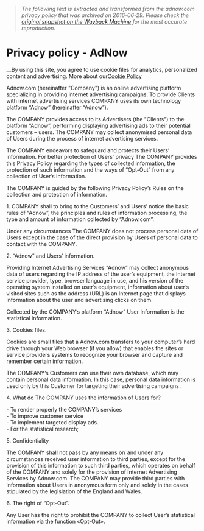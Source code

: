 > *The following text is extracted and transformed from the adnow.com privacy policy that was archived on 2016-06-29. Please check the [original snapshot on the Wayback Machine](https://web.archive.org/web/20160629224439id_/http%3A//adnow.com/privacy-policy) for the most accurate reproduction.*

# Privacy policy - AdNow

__By using this site, you agree to use cookie files for analytics, personalized content and advertising. More about our[Cookie Policy](https://web.archive.org/cookie-policy.html)

Adnow.com (hereinafter "Company") is an online advertising platform specializing in providing internet advertising campaigns. To provide Clients with internet advertising services COMPANY uses its own technology platform “Adnow” (hereinafter “Adnow”).

The COMPANY provides access to its Advertisers (the "Clients") to the platform “Adnow”, performing displaying advertising ads to their potential customers – users. The COMPANY may collect anonymised personal data of Users during the process of internet advertising services.

The COMPANY endeavors to safeguard and protects their Users’ information. For better protection of Users’ privacy The COMPANY provides this Privacy Policy regarding the types of collected information, the protection of such information and the ways of “Opt-Out” from any collection of User’s information.

The COMPANY is guided by the following Privacy Policy’s Rules on the collection and protection of information.

1\. COMPANY shall to bring to the Customers’ and Users’ notice the basic rules of “Adnow”, the principles and rules of information processing, the type and amount of information collected by “Adnow.com”.

Under any circumstances The COMPANY does not process personal data of Users except in the case of the direct provision by Users of personal data to contact with the COMPANY.

2\. “Adnow” and Users’ information.

Providing Internet Advertising Services “Adnow” may collect anonymous data of users regarding the IP address of the user’s equipment, the Internet service provider, type, browser language in use, and his version of the operating system installed on user’s equipment, information about user’s visited sites such as the address (URL) is an Internet page that displays information about the user and advertising clicks on them.

Collected by the COMPANY’s platform “Adnow” User Information is the statistical information.

3\. Cookies files.

Cookies are small files that a Adnow.com transfers to your computer’s hard drive through your Web browser (if you allow) that enables the sites or service providers systems to recognize your browser and capture and remember certain information.

The COMPANY’s Customers can use their own database, which may contain personal data information. In this case, personal data information is used only by this Customer for targeting their advertising campaigns .

4\. What do The COMPANY uses the information of Users for?

\- To render properly the COMPANY’s services  
\- To improve customer service  
\- To implement targeted display ads.  
\- For the statistical research;  


5\. Confidentiality

The COMPANY shall not pass by any means or/ and under any circumstances received user information to third parties, except for the provision of this information to such third parties, which operates on behalf of the COMPANY and solely for the provision of Internet Advertising Services by Adnow.com. The COMPANY may provide third parties with information about Users in anonymous form only and solely in the cases stipulated by the legislation of the England and Wales.

6\. The right of “Opt-Out”.

Any User has the right to prohibit the COMPANY to collect User’s statistical information via the function «Opt-Out».
